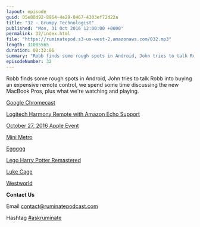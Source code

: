 ```yaml
---
layout: episode
guid: 05e88d92-8964-4e29-8467-4303ef72d22a
title: "32 - Grumpy Technologist"
published: "Mon, 31 Oct 2016 12:00:00 +0000"
permalink: 32/index.html
file: "https://ruminatepod.s3-us-west-2.amazonaws.com/032.mp3"
length: 31005565
duration: 00:32:06
summary: "Robb finds some rough spots in Android, John tries to talk Robb into buying an expensive remote control, we spend some time discussing the new MacBook Pros, plus what we're watching and playing."
episodeNumber: 32
---
```


Robb finds some rough spots in Android, John tries to talk Robb into buying an expensive remote control, we spend some time discussing the new MacBook Pros, plus what we're watching and playing.

[Google Chromecast](https://www.google.com/intl/en_us/chromecast/?utm_source=chromecast.com)

[Logitech Harmony Remote with Amazon Echo Support](https://sixcolors.com/post/2016/10/logitech-brings-some-harmony-to-the-amazon-echo/)

[October 27, 2016 Apple Event](http://www.apple.com/apple-events/october-2016/)

[Mini Metro](https://www.macstories.net/reviews/game-day-mini-metro/)

[Eggggg](https://www.macstories.net/reviews/game-day-eggggg/)

[Lego Harry Potter Remastered](https://www.amazon.com/LEGO-Harry-Potter-Collection-PlayStation-4/dp/B01LPO6WF6)

[Luke Cage](http://www.imdb.com/title/tt3322314/)

[Westworld](http://www.imdb.com/title/tt0475784/?ref_=nv_sr_1)

**Contact Us**

Email [contact@ruminatepodcast.com](mailto:contact@ruminatepodcast.com)

Hashtag [#askruminate](https://twitter.com/search?q=askruminate)
